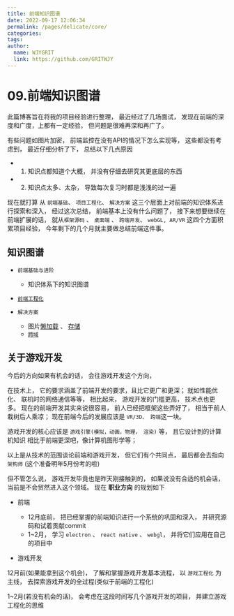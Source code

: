 ```yaml
---
title: 前端知识图谱  
date: 2022-09-17 12:06:34  
permalink: /pages/delicate/core/  
categories:
tags:
author:  
  name: WJYGRIT   
  link: https://github.com/GRITWJY
---
```


# 09.前端知识图谱


此篇博客旨在将我的项目经验进行整理， 最近经过了几场面试， 发现在前端的深度和广度，上都有一定经验， 但问题是很难再深和再广了。

有些问题如图片加密， 前端监控在没有API的情况下怎么实现等， 这些都没有考虑到， 最近仔细分析了下， 总结以下几点原因
  
- 1. 知识点都知道个大概， 并没有仔细去研究其更底层的东西

- 2. 知识点太多、太杂， 导致每次复习时都是浅浅的过一遍
  
现在就打算 从 `前端基础`、 `项目工程化`、 `解决方案` 这三个层面上对前端的知识体系进行探索和深入， 经过这次总结，
前端基本上没有什么问题了， 接下来想要继续在前端扩展的话， 就从`框架源码` 、 `桌面端` 、 `跨端开发`、 `webGL, AR/VR` 这四个方面积累项目经验，
今年剩下的几个月就主要做总结前端这件事。


## 知识图谱
- `前端基础与进阶`
  - 知识体系下的知识图谱

- [`前端工程化`](https://www.wjygrit.cn/pages/delicate/project)

- `解决方案`
  - 图片[懒加载](https://www.wjygrit.cn/pages/RLWMCP) 、 [存储](https://www.wjygrit.cn/pages/delicate/image_store/)
  - [`跨域`](https://www.wjygrit.cn/pages/CHEWO/#_12-%E8%B7%A8%E5%9F%9F%E9%97%AE%E9%A2%98%E8%A7%A3%E5%86%B3%E4%B9%8B-jsonp)
  




## 关于游戏开发

今后的方向如果有机会的话， 会往游戏开发这个方向，

在技术上， 它的要求涵盖了前端开发的要求，且比它更广和更深； 就如性能优化、 联机时的网络通信等等， 相比起来， 游戏开发的门槛更高， 技术点也更多。
现在的前端开发其实来说很容易， 前人已经把框架这些弄好了， 相当于前人栽树后人乘凉； 现在前端今后的发展应该是 `VR/3D、 跨端`这一块。

游戏开发的核心应该是 `游戏引擎(模拟，动画，物理， 渲染)` 等， 且它设计到的计算机知识 相比于前端更深吧，像计算机图形学等；

以上是从技术的范围谈论前端和游戏开发， 但它们有个共同点， 最后都会去指向 `架构师` (这个准备明年5月份考的啦)


但不管怎么说， 游戏开发毕竟也是昨天刚接触到的， 如果说没有合适的机会话， 当前是不会贸然进入这个领域。
现在 **职业方向** 的规划如下
- 前端
  - 12月底前， 把已经掌握的前端知识进行一个系统的巩固和深入， 并研究源码和试着贡献commit
  - 1~2月， 学习 `electron` 、 `react native` 、 `webgl`， 并将它们应用在自己的项目中
  
- 游戏开发
  
12月前(如果能拿到这个机会)， 了解和掌握游戏开发基本流程， 以 `游戏工程化` 为主线， 去探索游戏开发的全过程(类似于前端的工程化)

1~2月(若没有机会的话)， 会考虑在这段时间写几个游戏开发的项目， 并建立游戏工程化的思维
